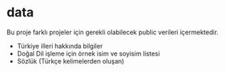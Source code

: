 # data
Bu proje farklı projeler için gerekli olabilecek public verileri içermektedir.

* Türkiye illeri hakkında bilgiler
* Doğal Dil işleme için örnek isim ve soyisim listesi
* Sözlük (Türkçe kelimelerden oluşan)
